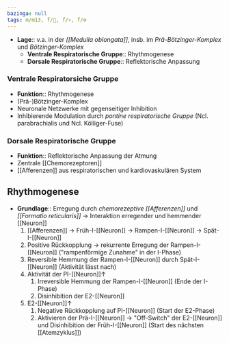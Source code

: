 ```yaml
---
bazinga: null
tags: m/m13, f/🧠, f/💀, f/⚙️
---
```

- **Lage**:: v.a. in der *[[Medulla oblongata]]*, insb. im *Prä-Bötzinger-Komplex* und *Bötzinger-Komplex*
	- **Ventrale Respiratorische Gruppe**:: Rhythmogenese
	- **Dorsale Respiratorische Gruppe**:: Reflektorische Anpassung

### Ventrale Respiratorsiche Gruppe
- **Funktion**:: Rhythmogenese
- (Prä-)Bötzinger-Komplex
- Neuronale Netzwerke mit gegenseitiger Inhibition
- Inhibierende Modulation durch *pontine respiratorische Gruppe* (Ncl. parabrachialis und Ncl. Kölliger-Fuse)
### Dorsale Respiratorische Gruppe
- **Funktion**:: Reflektorische Anpassung der Atmung
- Zentrale [[Chemorezeptoren]]
- [[Afferenzen]] aus respiratorischen und kardiovaskulären System
## Rhythmogenese
- **Grundlage**:: Erregung durch *chemorezeptive [[Afferenzen]]* und *[[Formatio reticularis]]* -> Interaktion erregender und hemmender [[Neuron]]
	1. [[Afferenzen]] → Früh-I-[[Neuron]] → Rampen-I-[[Neuron]] → Spät-I-[[Neuron]]
	2. Positive Rückkopplung → rekurrente Erregung der Rampen-I-[[Neuron]] ("rampenförmige Zunahme" in der I-Phase)
	3. Reversible Hemmung der Rampen-I-[[Neuron]] durch Spät-I-[[Neuron]] (Aktivität lässt nach)
	4. Aktivität der PI-[[Neuron]]↑
		1. Irreversible Hemmung der Rampen-I-[[Neuron]] (Ende der I-Phase)
		2. Disinhibition der E2-[[Neuron]]
	5. E2-[[Neuron]]↑ 
		1. Negative Rückkopplung auf PI-[[Neuron]] (Start der E2-Phase)
		2. Aktivieren der Prä-I-[[Neuron]] → "Off-Switch" der E2-[[Neuron]] und Disinhibition der Früh-I-[[Neuron]] (Start des nächsten [[Atemzyklus]])